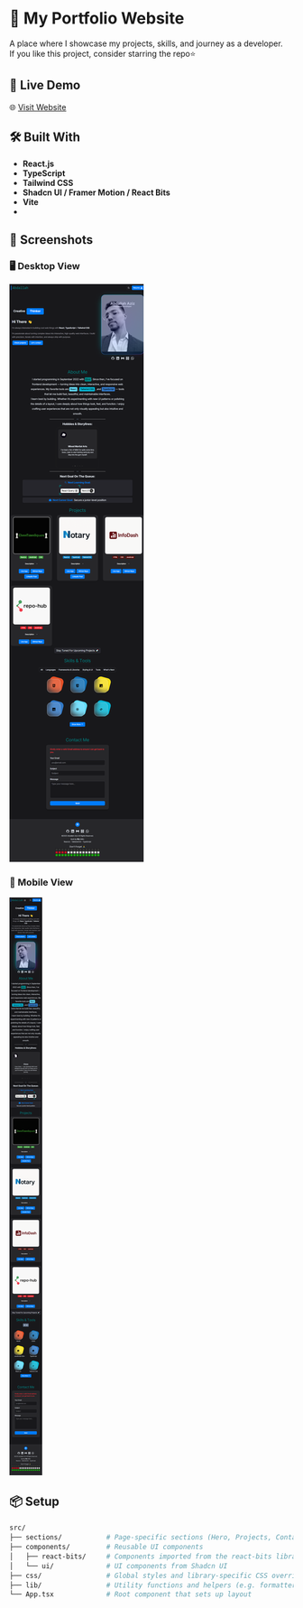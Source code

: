 # 💼 My Portfolio Website

A place where I showcase my projects, skills, and journey as a developer. <br />
If you like this project, consider starring the repo⭐

## 🚀 Live Demo

🌐 [Visit Website](https://abdallah-aziz.vercel.app)

## 🛠️ Built With

- **React.js**
- **TypeScript**
- **Tailwind CSS**
- **Shadcn UI / Framer Motion / React Bits**
- **Vite**
- 
## 📸 Screenshots

### 🖥️ Desktop View

![Desktop Screenshot](/public/portfolio-desktop.png)

### 📱 Mobile View

![Mobile Screenshot](/public/portfolio-mobile.png)

## 📦 Setup

```bash
src/
├── sections/           # Page-specific sections (Hero, Projects, Contact, etc.)
├── components/         # Reusable UI components
│   ├── react-bits/     # Components imported from the react-bits library
│   └── ui/             # UI components from Shadcn UI
├── css/                # Global styles and library-specific CSS overrides
├── lib/                # Utility functions and helpers (e.g. formatters, config)
└── App.tsx             # Root component that sets up layout
